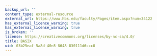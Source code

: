 ```yaml
---
backup_url: ''
content_type: external-resource
external_url: https://www.hbs.edu/faculty/Pages/item.aspx?num=34122
has_external_licence_warning: true
has_external_license_warning: true
is_broken: ''
license: https://creativecommons.org/licenses/by-nc-sa/4.0/
title: BASIX
uid: 03b25eaf-5a8d-40e8-8648-830111d6ccc0
---
```

